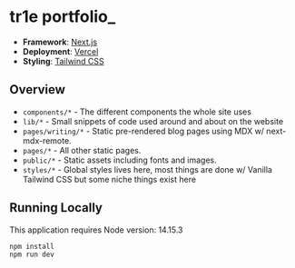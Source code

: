 # tr1e portfolio\_

- **Framework**: [Next.js](https://nextjs.org/)
- **Deployment**: [Vercel](https://vercel.com)
- **Styling**: [Tailwind CSS](https://tailwindcss.com/)

## Overview

- `components/*` - The different components the whole site uses
- `lib/*` - Small snippets of code used around and about on the website
- `pages/writing/*` - Static pre-rendered blog pages using MDX w/ next-mdx-remote.
- `pages/*` - All other static pages.
- `public/*` - Static assets including fonts and images.
- `styles/*` - Global styles lives here, most things are done w/ Vanilla Tailwind CSS but some niche things exist here

## Running Locally

This application requires Node version: 14.15.3

```bash
npm install
npm run dev
```
